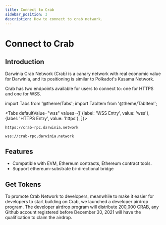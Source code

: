 ```yaml
---
title: Connect to Crab
sidebar_position: 3
description: How to connect to crab network.
---
```


# Connect to Crab

## Introduction

Darwinia Crab Network (Crab) is a canary network with real economic value for Darwinia, and its positioning is similar to Polkadot's Kusama Network.

Crab has two endpoints available for users to connect to: one for HTTPS and one for WSS.

import Tabs from '@theme/Tabs';
import TabItem from '@theme/TabItem';

<Tabs
  defaultValue="wss"
  values={[
    {label: 'WSS Entry', value: 'wss'},
    {label: 'HTTPS Entry', value: 'https'},
  ]}>

  <TabItem value="https">

```
https://crab-rpc.darwinia.network
```

  </TabItem>
  <TabItem value="wss">

```
wss://crab-rpc.darwinia.network
```

   </TabItem>
</Tabs>

## Features

- Compatible with EVM, Ethereum contracts, Ethereum contract tools.
- Support ethereum-substrate bi-directional bridge

## Get Tokens

To promote Crab Network to developers, meanwhile to make it easier for developers to start building on Crab, we launched a developer airdrop program. The developer airdrop program will distribute 200,000 CRAB, any Github account registered before December 30, 2021 will have the qualification to claim the airdrop.
